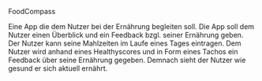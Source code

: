 FoodCompass

Eine App die dem Nutzer bei der Ernährung begleiten soll. Die App soll dem Nutzer einen Überblick und ein Feedback bzgl. seiner Ernährung geben. Der Nutzer kann seine Mahlzeiten im Laufe eines Tages eintragen. Dem Nutzer wird anhand eines Healthyscores und in Form eines Tachos ein Feedback über seine Ernährung gegeben. Demnach sieht der Nutzer wie gesund er sich aktuell ernährt.
